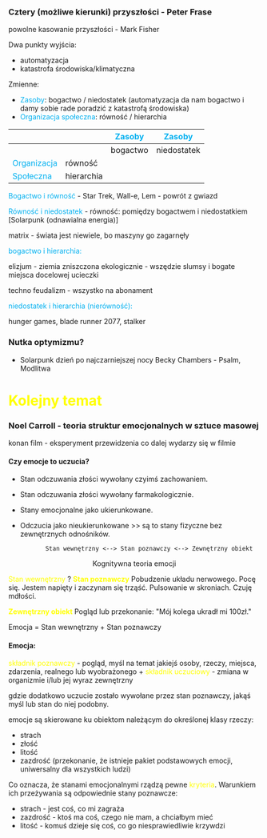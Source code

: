 
### Cztery (możliwe kierunki) przyszłości - Peter Frase
powolne kasowanie przyszłości - Mark Fisher


Dwa punkty wyjścia:
- automatyzacja
- katastrofa środowiska/klimatyczna


Zmienne:
- <font color="#00b0f0">Zasoby</font>: bogactwo / niedostatek
	(automatyzacja da nam bogactwo i damy sobie rade poradzić z katastrofą środowiska)
- <font color="#00b0f0">Organizacja społeczna</font>: równość / hierarchia

|                                          |            | <font color="#00b0f0">Zasoby</font> | <font color="#00b0f0">Zasoby</font> |
| ---------------------------------------- | ---------- | ----------------------------------- | ----------------------------------- |
|                                          |            | bogactwo                            | niedostatek                         |
| <font color="#00b0f0">Organizacja</font> | równość    |                                     |                                     |
| <font color="#00b0f0">Społeczna</font>   | hierarchia |                                     |                                     |


<font color="#00b0f0">Bogactwo i równość</font> - Star Trek, Wall-e, Lem - powrót z gwiazd

<font color="#00b0f0">Równość i niedostatek</font> - 
równość: pomiędzy bogactwem i niedostatkiem [Solarpunk (odnawialna energia)]

matrix - świata jest niewiele, bo maszyny go zagarnęły

<font color="#00b0f0">bogactwo i hierarchia:</font>

elizjum - ziemia zniszczona ekologicznie - wszędzie slumsy i bogate miejsca docelowej ucieczki

techno feudalizm - wszystko na abonament

<font color="#00b0f0">niedostatek i hierarchia (nierówność):</font>

hunger games, blade runner 2077, stalker


### Nutka optymizmu?

- Solarpunk
dzień po najczarniejszej nocy
Becky Chambers - Psalm, Modlitwa



# <font color="#ffff00">Kolejny temat</font>


### Noel Carroll - teoria struktur emocjonalnych w sztuce masowej


konan film - eksperyment przewidzenia co dalej wydarzy się w filmie

#### Czy emocje to uczucia?

- Stan odczuwania złości wywołany czyimś zachowaniem.
- Stan odczuwania złości wywołany farmakologicznie.


- Stany emocjonalne jako ukierunkowane.
- Odczucia jako nieukierunkowane >> są to stany fizyczne bez zewnętrznych odnośników.



	         Stan wewnętrzny <--> Stan poznawczy <--> Zewnętrzny obiekt
<center>Kognitywna teoria emocji</center>

<font color="#ffff00">Stan wewnętrzny</font>
?
**<font color="#ffff00">Stan poznawczy</font>**
Pobudzenie układu nerwowego. Pocę się. Jestem napięty i zaczynam się trząść. Pulsowanie w skroniach. Czuję mdłości.

**<font color="#ffff00">Zewnętrzny obiekt</font>**
Pogląd lub przekonanie: "Mój kolega ukradł mi 100zł."


Emocja = Stan wewnętrzny + Stan poznawczy

#### Emocja:

<font color="#ffff00">składnik poznawczy</font> -  pogląd, myśl na temat jakiejś osoby, rzeczy, miejsca, zdarzenia, realnego lub wyobrażonego
+
<font color="#ffff00">składnik uczuciowy</font> - zmiana w organizmie i/lub jej wyraz zewnętrzny

gdzie dodatkowo uczucie zostało wywołane przez stan poznawczy, jakąś myśl lub stan do niej podobny.



emocje są skierowane ku obiektom należącym do określonej klasy rzeczy:
- strach
- złość
- litość
- zazdrość
(przekonanie, że istnieje pakiet podstawowych emocji, uniwersalny dla wszystkich ludzi)

Co oznacza, że stanami emocjonalnymi rządzą pewne <font color="#ffff00">kryteria</font>. Warunkiem ich przeżywania są odpowiednie stany poznawcze:

- strach - jest coś, co mi zagraża
- zazdrość - ktoś ma coś, czego nie mam, a chciałbym mieć
- litość - komuś dzieje się coś, co go niesprawiedliwie krzywdzi
